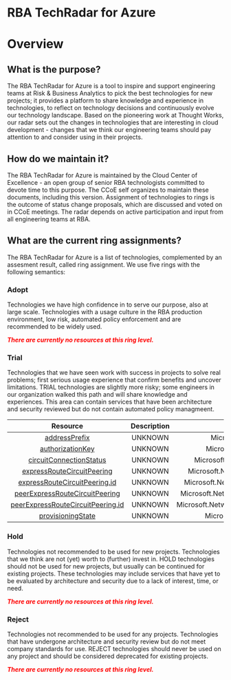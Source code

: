 
RBA TechRadar for Azure
=======================

# Overview

## What is the purpose?


The RBA TechRadar for Azure is a tool to inspire and support engineering teams at Risk & Business Analytics to pick the best technologies for new projects; it provides a platform to share knowledge and experience in technologies, to reflect on technology decisions and continuously evolve our technology landscape.  Based on the pioneering work at Thought Works, our radar sets out the changes in technologies that are interesting in cloud development - changes that we think our engineering teams should pay attention to and consider using in their projects.
## How do we maintain it?


The RBA TechRadar for Azure is maintained by the Cloud Center of Excellence - an open group of senior RBA technologists committed to devote time to this purpose.  The CCoE self organizes to maintain these documents, including this version.  Assignment of technologies to rings is the outcome of status change proposals, which are discussed and voted on in CCoE meetings.  The radar depends on active participation and input from all engineering teams at RBA.
## What are the current ring assignments?


The RBA TechRadar for Azure is a list of technologies, complemented by an assesment result, called ring assignment.  We use five rings with the following semantics:
### Adopt


Technologies we have high confidence in to serve our purpose, also at large scale.  Technologies with a usage culture in the RBA production environment, low risk, automated policy enforcement and are recommended to be widely used.  
  
***<font color="red"> There are currently no resources at this ring level. </font>***
### Trial


Technologies that we have seen work with success in projects to solve real problems;  first serious usage experience that confirm benefits and uncover limitations.  TRIAL technologies are slightly more risky; some engineers in our organization walked this path and will share knowledge and experiences.  This area can contain services that have been architecture and security reviewed but do not contain automated policy managmeent.  

|Resource|Description|Path|Status|
| :---: | :---: | :---: | :---: |
|[addressPrefix](https://github.com/openrba/python-azure-techradar/blob/master/Microsoft.Network/expressRouteCircuits/peerings/connections/addressPrefix)|UNKNOWN|Microsoft.Network/expressRouteCircuits/peerings/connections/addressPrefix|TRIAL|
|[authorizationKey](https://github.com/openrba/python-azure-techradar/blob/master/Microsoft.Network/expressRouteCircuits/peerings/connections/authorizationKey)|UNKNOWN|Microsoft.Network/expressRouteCircuits/peerings/connections/authorizationKey|TRIAL|
|[circuitConnectionStatus](https://github.com/openrba/python-azure-techradar/blob/master/Microsoft.Network/expressRouteCircuits/peerings/connections/circuitConnectionStatus)|UNKNOWN|Microsoft.Network/expressRouteCircuits/peerings/connections/circuitConnectionStatus|TRIAL|
|[expressRouteCircuitPeering](https://github.com/openrba/python-azure-techradar/blob/master/Microsoft.Network/expressRouteCircuits/peerings/connections/expressRouteCircuitPeering)|UNKNOWN|Microsoft.Network/expressRouteCircuits/peerings/connections/expressRouteCircuitPeering|TRIAL|
|[expressRouteCircuitPeering.id](https://github.com/openrba/python-azure-techradar/blob/master/Microsoft.Network/expressRouteCircuits/peerings/connections/expressRouteCircuitPeering.id)|UNKNOWN|Microsoft.Network/expressRouteCircuits/peerings/connections/expressRouteCircuitPeering.id|TRIAL|
|[peerExpressRouteCircuitPeering](https://github.com/openrba/python-azure-techradar/blob/master/Microsoft.Network/expressRouteCircuits/peerings/connections/peerExpressRouteCircuitPeering)|UNKNOWN|Microsoft.Network/expressRouteCircuits/peerings/connections/peerExpressRouteCircuitPeering|TRIAL|
|[peerExpressRouteCircuitPeering.id](https://github.com/openrba/python-azure-techradar/blob/master/Microsoft.Network/expressRouteCircuits/peerings/connections/peerExpressRouteCircuitPeering.id)|UNKNOWN|Microsoft.Network/expressRouteCircuits/peerings/connections/peerExpressRouteCircuitPeering.id|TRIAL|
|[provisioningState](https://github.com/openrba/python-azure-techradar/blob/master/Microsoft.Network/expressRouteCircuits/peerings/connections/provisioningState)|UNKNOWN|Microsoft.Network/expressRouteCircuits/peerings/connections/provisioningState|TRIAL|

### Hold


Technologies not recommended to be used for new projects. Technologies that we think are not (yet) worth to (further) invest in.  HOLD technologies should not be used for new projects, but usually can be continued for existing projects.  These technologies may include services that have yet to be evaluated by architecture and security due to a lack of interest, time, or need.  
  
***<font color="red"> There are currently no resources at this ring level. </font>***
### Reject


Technologies not recommended to be used for any projects. Technologies that have undergone architecture and security review but do not meet company standards for use.  REJECT technologies should never be used on any project and should be considered deprecated for existing projects.  
  
***<font color="red"> There are currently no resources at this ring level. </font>***